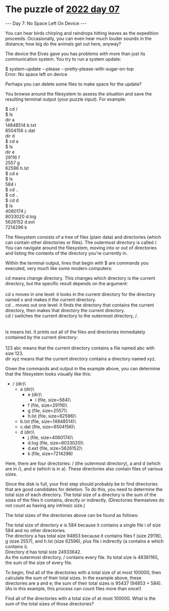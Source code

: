 # The puzzle of [2022 day 07](https://adventofcode.com/2022/day/7)

--- Day 7: No Space Left On Device ---

You can hear birds chirping and raindrops hitting leaves as the expedition proceeds. Occasionally, you can even hear much louder sounds in the distance; how big do the animals get out here, anyway?

The device the Elves gave you has problems with more than just its communication system. You try to run a system update:

$ system-update --please --pretty-please-with-sugar-on-top\
Error: No space left on device

Perhaps you can delete some files to make space for the update?

You browse around the filesystem to assess the situation and save the resulting terminal output (your puzzle input). For example:

$ cd /\
$ ls\
dir a\
14848514 b.txt\
8504156 c.dat\
dir d\
$ cd a\
$ ls\
dir e\
29116 f\
2557 g\
62596 h.lst\
$ cd e\
$ ls\
584 i\
$ cd ..\
$ cd ..\
$ cd d\
$ ls\
4060174 j\
8033020 d.log\
5626152 d.ext\
7214296 k

The filesystem consists of a tree of files (plain data) and directories (which can contain other directories or files). The outermost directory is called /. You can navigate around the filesystem, moving into or out of directories and listing the contents of the directory you're currently in.

Within the terminal output, lines that begin with $ are commands you executed, very much like some modern computers:

cd means change directory. This changes which directory is the current directory, but the specific result depends on the argument:\
  \
cd x moves in one level: it looks in the current directory for the directory named x and makes it the current directory.\
cd .. moves out one level: it finds the directory that contains the current directory, then makes that directory the current directory.\
cd / switches the current directory to the outermost directory, /.\
\
\
ls means list. It prints out all of the files and directories immediately contained by the current directory:\
  \
123 abc means that the current directory contains a file named abc with size 123.\
dir xyz means that the current directory contains a directory named xyz.

Given the commands and output in the example above, you can determine that the filesystem looks visually like this:

- / (dir)\
  - a (dir)\
    - e (dir)\
      - i (file, size=584)\
    - f (file, size=29116)\
    - g (file, size=2557)\
    - h.lst (file, size=62596)\
  - b.txt (file, size=14848514)\
  - c.dat (file, size=8504156)\
  - d (dir)\
    - j (file, size=4060174)\
    - d.log (file, size=8033020)\
    - d.ext (file, size=5626152)\
    - k (file, size=7214296)

Here, there are four directories: / (the outermost directory), a and d (which are in /), and e (which is in a). These directories also contain files of various sizes.

Since the disk is full, your first step should probably be to find directories that are good candidates for deletion. To do this, you need to determine the total size of each directory. The total size of a directory is the sum of the sizes of the files it contains, directly or indirectly. (Directories themselves do not count as having any intrinsic size.)

The total sizes of the directories above can be found as follows:

The total size of directory e is 584 because it contains a single file i of size 584 and no other directories.\
The directory a has total size 94853 because it contains files f (size 29116), g (size 2557), and h.lst (size 62596), plus file i indirectly (a contains e which contains i).\
Directory d has total size 24933642.\
As the outermost directory, / contains every file. Its total size is 48381165, the sum of the size of every file.

To begin, find all of the directories with a total size of at most 100000, then calculate the sum of their total sizes. In the example above, these directories are a and e; the sum of their total sizes is 95437 (94853 + 584). (As in this example, this process can count files more than once!)

Find all of the directories with a total size of at most 100000. What is the sum of the total sizes of those directories?